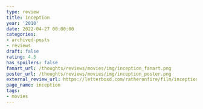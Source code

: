 ```yaml
---
type: review
title: Inception
year: '2010'
date: 2022-04-27 00:00:00
categories:
- archived-posts
- reviews
draft: false
rating: 4.5
has_spoilers: false
fanart_url: /thoughts/reviews/movies/img/inception_fanart.png
poster_url: /thoughts/reviews/movies/img/inception_poster.png
external_review_url: https://letterboxd.com/ratheronfire/film/inception/
page_name: inception
tags:
- movies
---
```


